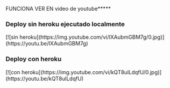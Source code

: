 FUNCIONA VER EN
video de youtube*****
<p>
<h3>Deploy sin heroku ejecutado localmente</h3>
[![sin heroku](https://img.youtube.com/vi/IXAubmGBM7g/0.jpg)](https://youtu.be/IXAubmGBM7g)

<h3>Deploy con heroku</h3>
[![con heroku](https://img.youtube.com/vi/kQT8ulLdqfU/0.jpg)](https://youtu.be/kQT8ulLdqfU)
</p>

